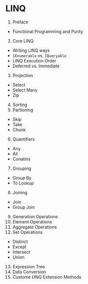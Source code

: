 # LINQ

01. Preface
   - Functional Programming and Purity
02. Core LINQ
   - Writing LINQ ways
   - `IEnumerable` vs. `IQueryable`
   - LINQ Execution Order
   - Deferred vs. Immediate
03. Projection
   - Select
   - Select Many
   - Zip
04. Sorting
05. Partioning
   - Skip
   - Take
   - Chunk
06. Quantifiers
   - Any
   - All
   - Conatins
07. Grouping
   - Group By
   - To Lookup
08. Joining
   - Join
   - Group Join
09. Generation Operations
10. Element Operations
11. Aggregate Operations
12. Set Operations
   - Distinct
   - Except
   - Intersect
   - Union
13. Expression Tree
14. Data Conversion
15. Custome LINQ Extension Methods
